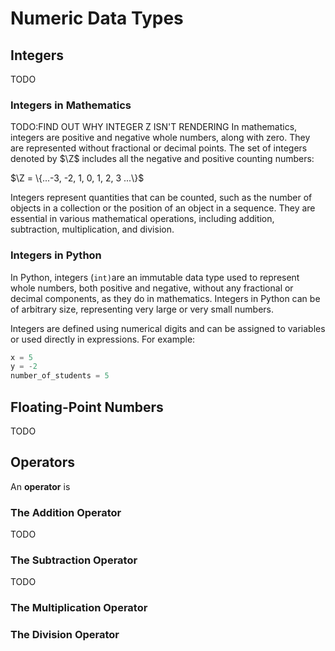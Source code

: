 # Numeric Data Types

## Integers

TODO

### Integers in Mathematics
TODO:FIND OUT WHY INTEGER Z ISN'T RENDERING
In mathematics, integers are positive and negative whole numbers, along with zero. They are represented without fractional or decimal points. The set of integers denoted by $\Z$ includes all the negative and positive counting numbers:

$\Z = \{...-3, -2, 1, 0, 1, 2, 3 ...\}$​

Integers represent quantities that can be counted, such as the number of objects in a collection or the position of an object in a sequence. They are essential in various mathematical operations, including addition, subtraction, multiplication, and division.

### Integers in Python

In Python, integers (`int)`are an immutable data type used to represent whole numbers, both positive and negative, without any fractional or decimal components, as they do in mathematics. Integers in Python can be of arbitrary size, representing very large or very small numbers.

Integers are defined using numerical digits and can be assigned to variables or used directly in expressions. For example:

```python
x = 5
y = -2
number_of_students = 5
```

## Floating-Point Numbers

TODO



## Operators

An **operator** is

### The Addition Operator

TODO

### The Subtraction Operator

TODO

### The Multiplication Operator



### The Division Operator